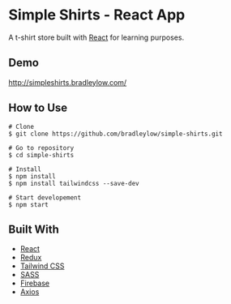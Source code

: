 # Simple Shirts - React App

A t-shirt store built with <a href="https://reactjs.org/" target="_blank">React</a> for learning purposes.

## Demo

<a href="http://simpleshirts.bradleylow.com/" target="_blank">http://simpleshirts.bradleylow.com/</a>

## How to Use

```
# Clone
$ git clone https://github.com/bradleylow/simple-shirts.git

# Go to repository
$ cd simple-shirts

# Install
$ npm install
$ npm install tailwindcss --save-dev

# Start developement
$ npm start
```

## Built With

* <a href="https://reactjs.org/" target="_blank">React</a>
* <a href="https://redux.js.org/" target="_blank">Redux</a>
* <a href="https://tailwindcss.com/" target="_blank">Tailwind CSS</a>
* <a href="https://sass-lang.com/" target="_blank">SASS</a>
* <a href="https://firebase.google.com/" target="_blank">Firebase</a>
* <a href="https://github.com/axios/axios" target="_blank">Axios</a>
